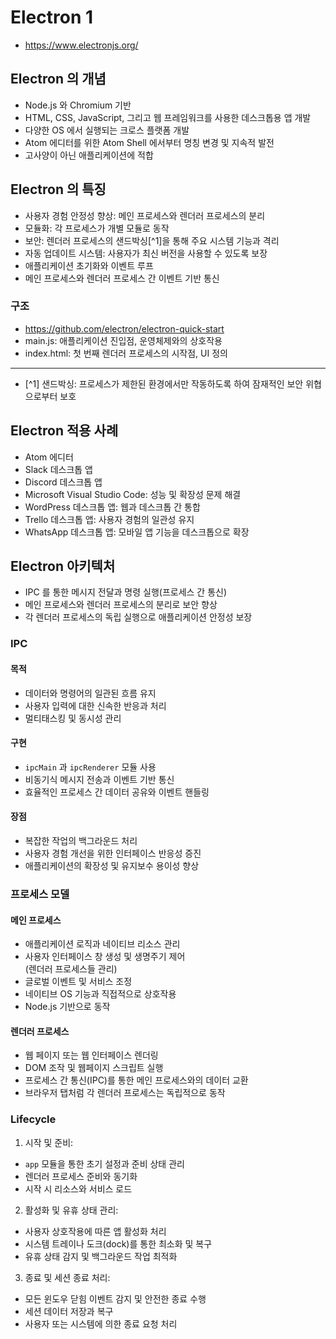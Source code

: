 # Electron 1

- https://www.electronjs.org/

## Electron 의 개념

- Node.js 와 Chromium 기반
- HTML, CSS, JavaScript, 그리고 웹 프레임워크를 사용한 데스크톱용 앱 개발
- 다양한 OS 에서 실행되는 크로스 플랫폼 개발
- Atom 에디터를 위한 Atom Shell 에서부터 명칭 변경 및 지속적 발전
- 고사양이 아닌 애플리케이션에 적합

## Electron 의 특징

- 사용자 경험 안정성 향상: 메인 프로세스와 렌더러 프로세스의 분리
- 모듈화: 각 프로세스가 개별 모듈로 동작
- 보안: 렌더러 프로세스의 샌드박싱[^1]을 통해 주요 시스템 기능과 격리
- 자동 업데이트 시스템: 사용자가 최신 버전을 사용할 수 있도록 보장
- 애플리케이션 초기화와 이벤트 루프
- 메인 프로세스와 렌더러 프로세스 간 이벤트 기반 통신

### 구조

- https://github.com/electron/electron-quick-start
- main.js: 애플리케이션 진입점, 운영체제와의 상호작용
- index.html: 첫 번째 렌더러 프로세스의 시작점, UI 정의

---

- [^1] 샌드박싱: 프로세스가 제한된 환경에서만 작동하도록 하여 잠재적인 보안 위협으로부터 보호

## Electron 적용 사례

- Atom 에디터
- Slack 데스크톱 앱
- Discord 데스크톱 앱
- Microsoft Visual Studio Code: 성능 및 확장성 문제 해결
- WordPress 데스크톱 앱: 웹과 데스크톱 간 통합
- Trello 데스크톱 앱: 사용자 경험의 일관성 유지
- WhatsApp 데스크톱 앱: 모바일 앱 기능을 데스크톱으로 확장

## Electron 아키텍처

- IPC 를 통한 메시지 전달과 명령 실행(프로세스 간 통신)
- 메인 프로세스와 렌더러 프로세스의 분리로 보안 향상
- 각 렌더러 프로세스의 독립 실행으로 애플리케이션 안정성 보장

### IPC

#### 목적

- 데이터와 명령어의 일관된 흐름 유지
- 사용자 입력에 대한 신속한 반응과 처리
- 멀티태스킹 및 동시성 관리

#### 구현

- `ipcMain` 과 `ipcRenderer` 모듈 사용
- 비동기식 메시지 전송과 이벤트 기반 통신
- 효율적인 프로세스 간 데이터 공유와 이벤트 핸들링

#### 장점

- 복잡한 작업의 백그라운드 처리
- 사용자 경험 개선을 위한 인터페이스 반응성 증진
- 애플리케이션의 확장성 및 유지보수 용이성 향상

### 프로세스 모델

#### 메인 프로세스

- 애플리케이션 로직과 네이티브 리소스 관리
- 사용자 인터페이스 창 생성 및 생명주기 제어  
  (렌더러 프로세스들 관리)
- 글로벌 이벤트 및 서비스 조정
- 네이티브 OS 기능과 직접적으로 상호작용
- Node.js 기반으로 동작

#### 렌더러 프로세스

- 웹 페이지 또는 웹 인터페이스 렌더링
- DOM 조작 및 웹페이지 스크립트 실행
- 프로세스 간 통신(IPC)를 통한 메인 프로세스와의 데이터 교환
- 브라우저 탭처럼 각 렌더러 프로세스는 독립적으로 동작

### Lifecycle

1. 시작 및 준비:

- `app` 모듈을 통한 초기 설정과 준비 상태 관리
- 렌더러 프로세스 준비와 동기화
- 시작 시 리소스와 서비스 로드

2. 활성화 및 유휴 상태 관리:

- 사용자 상호작용에 따른 앱 활성화 처리
- 시스템 트레이나 도크(dock)를 통한 최소화 및 복구
- 유휴 상태 감지 및 백그라운드 작업 최적화

3. 종료 및 세션 종료 처리:

- 모든 윈도우 닫힘 이벤트 감지 및 안전한 종료 수행
- 세션 데이터 저장과 복구
- 사용자 또는 시스템에 의한 종료 요청 처리
